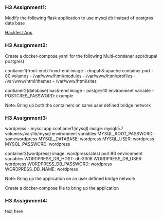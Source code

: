 ### H3 Assignment1: 
Modify the following flask application to use mysql db instead of postgres data base
 
 [Hackfest App](https://github.com/rathneesh/hackfest)
 
### H3 Assignment2:

Create a docker-compose yaml for the following Multi-contianer app(drupal postgres)

contianer1(front-end)
frond-end image - drupal:8-apache
container port - 80
volumes - /var/www/html/modules
        - /var/www/html/profiles
        - /var/www/html/themes
        - /var/www/html/sites

contianer2(database)
back-end image - postgre:10
environment variable -  POSTGRES_PASSWORD: example


Note: Bring up both the containers on same user defined bridge network

### H3 Assignment3:
wordpress - mysql app
contianer1(mysql)
   image: mysql:5.7
   volumes:/var/lib/mysql
   environment variables
       MYSQL_ROOT_PASSWORD: somewordpress
       MYSQL_DATABASE: wordpress
       MYSQL_USER: wordpress
       MYSQL_PASSWORD: wordpress

container2(wordpress)
     image: wordpress:latest
     port:80
     environment variables
       WORDPRESS_DB_HOST: db:3306
       WORDPRESS_DB_USER: wordpress
       WORDPRESS_DB_PASSWORD: wordpress
       WORDPRESS_DB_NAME: wordpress

Note: Bring up the application on an user defined bridge network

Create a docker-compose file to bring up the application

### H3 Assignment4:
text here

